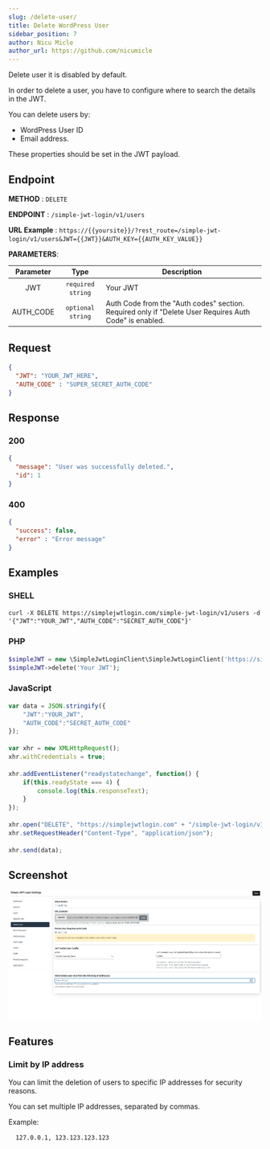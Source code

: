 ```yaml
---
slug: /delete-user/
title: Delete WordPress User
sidebar_position: 7
author: Nicu Micle
author_url: https://github.com/nicumicle
---
```


Delete user it is disabled by default.

In order to delete a user, you have to configure where to search the details in the JWT.

You can delete users by:
- WordPress User ID
- Email address.

These properties should be set in the JWT payload.

## Endpoint

**METHOD** : `DELETE`

**ENDPOINT** : `/simple-jwt-login/v1/users`

**URL Example** : `https://{{yoursite}}/?rest_route=/simple-jwt-login/v1/users&JWT={{JWT}}&AUTH_KEY={{AUTH_KEY_VALUE}}`

**PARAMETERS**:

| Parameter       |   Type           |   Description|
| :-------------: | :--------------: | ------------ |
|   JWT  | `required` `string` | Your JWT |
| AUTH_CODE | `optional` `string` | Auth Code from the "Auth codes" section. Required only if "Delete User Requires Auth Code" is enabled. |


## Request 

```json
{
  "JWT": "YOUR_JWT_HERE",
  "AUTH_CODE" : "SUPER_SECRET_AUTH_CODE"
}
```

## Response

### 200

```json
{
  "message": "User was successfully deleted.",
  "id": 1
}
```

### 400

```json
{
  "success": false,
  "error" : "Error message"
}
```

## Examples

### SHELL

```shell
curl -X DELETE https://simplejwtlogin.com/simple-jwt-login/v1/users -d '{"JWT":"YOUR_JWT","AUTH_CODE":"SECRET_AUTH_CODE"}'
```

### PHP

```php
$simpleJWT = new \SimpleJwtLoginClient\SimpleJwtLoginClient('https://simplejwtlogin.com', '/simple-jwt-login-v1');
$simpleJWT->delete('Your JWT');
```

### JavaScript

```js
var data = JSON.stringify({
    "JWT":"YOUR_JWT",
    "AUTH_CODE":"SECRET_AUTH_CODE"
});

var xhr = new XMLHttpRequest();
xhr.withCredentials = true;

xhr.addEventListener("readystatechange", function() {
    if(this.readyState === 4) {
        console.log(this.responseText);
    }
});

xhr.open("DELETE", "https://simplejwtlogin.com" + "/simple-jwt-login/v1/users");
xhr.setRequestHeader("Content-Type", "application/json");

xhr.send(data);
```

## Screenshot

![](https://github.com/nicumicle/simple-jwt-login/blob/master/wordpress.org/assets/screenshot-5.png?raw=true)

## Features

### Limit by IP address

You can limit the deletion of users to specific IP addresses for security reasons.

You can set multiple IP addresses, separated by commas.

Example: 

```
  127.0.0.1, 123.123.123.123
```
